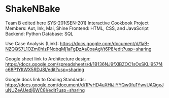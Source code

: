 # ShakeNBake
Team B edited here
SYS-201(SEN-201) Interactive Cookbook Project
Members: Aut, Ink, Mai, Shine
Frontend: HTML, CSS, and JavaScript
Backend: Python
Database: SQL

Use Case Analysis (Link): https://docs.google.com/document/d/1aB-NZQQS7L1OZm0hIzPNqbqMj1aFgDzAa0oaAgVt6P8/edit?usp=sharing

Google sheet link to Architecture design: https://docs.google.com/spreadsheets/d/1B136NJ9fXlBZOC1sOsSKLl957f4c68P1YltWX5RDJ8I/edit?usp=sharing


Google docs link to Coding Standards: https://docs.google.com/document/d/1PvHD4uXHiJiYYQw0fu1YwvUAQgxJuNUZeAUedj6WC8I/edit?usp=sharing

